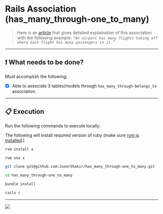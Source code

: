 # Rails Association (has_many_through-one_to_many)

> Here is an [article](https://juzer-shakir.medium.com/rails-association-part-2-a563f870e415#2446) that gives detailed explaination of this association with the following example: *`“An airport has many flights taking off where each flight has many passengers in it.”`*

----

## ❗ What needs to be done?
Must accomplish the following:
- [x] Able to associate 3 tables/models through `has_many_through-belongs_to` association.
----


## 📋 Execution

Run the following commands to execute locally:

The following will install required version of ruby (make sure [rvm is installed](https://rvm.io/rvm/install).)
```bash
rvm install x
```
```bash
rvm use x
```
```bash
git clone git@github.com:JuzerShakir/has_many_through-one_to_many.git
```
```bash
cd has_many_through-one_to_many
```
```bash
bundle install
```
```bash
rails c
```

-----

![](https://visitor-badge-reloaded.herokuapp.com/badge?page_id=juzershakir.has_many&color=000000&lcolor=000000&style=for-the-badge&logo=Github)


